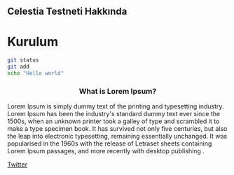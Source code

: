 ## Celestia Testneti Hakkında

# Kurulum

```sh
git status
git add
echo "Hello world"
```
<p>
 <h3 style="text-align: center;">What is Lorem Ipsum? </h3>

Lorem Ipsum is simply dummy text of the printing and typesetting industry. Lorem Ipsum has been the industry's standard dummy text ever since the 1500s, when an unknown printer took a galley of type and scrambled it to make a type specimen book. It has survived not only five centuries, but also the leap into electronic typesetting, remaining essentially unchanged. It was popularised in the 1960s with the release of Letraset sheets containing Lorem Ipsum passages, and more recently with desktop publishing
.
</p>


[Twitter](https://twitter.com/Kriptofenomen1?t=jhgTLibOOn4lM8fkUs-Bsg&s=09)
